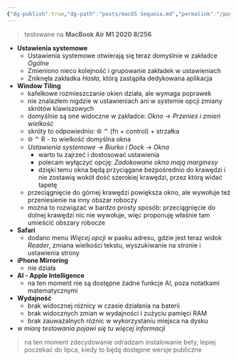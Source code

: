 ```yaml
---
{"dg-publish":true,"dg-path":"posts/macOS Sequoia.md","permalink":"/posts/mac-os-sequoia/","tags":["Apple"],"updated":"2024-06-12"}
---
```



> testowane na **MacBook Air M1 2020 8/256**

- **Ustawienia systemowe**
	- Ustawienia systemowe otwierają się teraz domyślnie w zakładce *Ogólne*
	- Zmieniono nieco kolejność i grupowanie zakładek w ustawieniach
	- Zniknęła zakładka *Hasła*, którą zastąpiła dedykowana aplikacja
- **Window Tiling**
	- kafelkowe rozmieszczanie okien działa, ale wymaga poprawek
	- nie znalazłem nigdzie w ustawieniach ani w systemie opcji zmiany skrótów klawiszowych
	- domyślnie są one widoczne w zakładce: *Okno* → *Przenieś i zmień wielkość*
	- skróty to odpowiednio: 🌐 ⌃ (fn + control) + strzałka
	- 🌐 ⌃ R - to wielkość domyślna okna
	- *Ustawienia systemowe → Biurko i Dock → Okna*
		- warto tu zajrzeć i dostosować ustawienia
		- polecam wyłączyć opcję: *Zadokowane okna mają marginesy*
		- dzięki temu okna będą przyciągane bezpośrednio do krawędzi i nie zostawią wokół dość szerokiej krawędzi, przez którą widać tapetę
	- przeciągnięcie do górnej krawędzi powiększa okno, ale wywołuje też przeniesienie na inny obszar roboczy
	- można to rozwiązać w bardzo prosty sposób: przeciągnięcie do dolnej krawędzi nic nie wywołuje, więc proponuję właśnie tam umieścić obszary robocze
- **Safari**
	- dodano menu *Więcej opcji* w pasku adresu, gdzie jest teraz widok *Reader*, zmiana wielkości tekstu, wyszukiwanie na stronie i ustawienia strony
- **iPhone Mirroring**
	- nie działa
- **AI - Apple Intelligence**
	- na ten moment nie są dostępne żadne funkcje AI, poza notatkami matematycznymi
- **Wydajność**
	- brak widocznej różnicy w czasie działania na baterii
	- brak widocznych zmian w wydajności i zużyciu pamięci RAM
	- brak zauważalnych różnic w wykorzystaniu miejsca na dysku
- *w miarę testowania pojawi się tu więcej informacji*

> na ten moment zdecydowanie odradzam instalowanie bety, lepiej poczekać do lipca, kiedy to będą dostępne wersje publiczne
